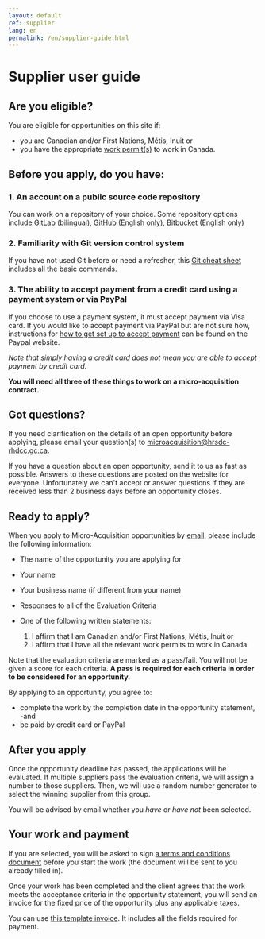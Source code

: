 ```yaml
---
layout: default
ref: supplier
lang: en
permalink: /en/supplier-guide.html
---
```

# Supplier user guide

## Are you eligible?

You are eligible for opportunities on this site if:

- you are Canadian and/or First Nations, Métis, Inuit or
- you have the appropriate [work permit(s)](https://www.canada.ca/en/immigration-refugees-citizenship/services/work-canada/permit.html) to work in Canada.

<h2>Before you apply, do you have:</h2>

### 1. An account on a public source code repository

You can work on a repository of your choice.
Some repository options include [GitLab](https://gitlab.com/) (bilingual), [GitHub](https://github.com.com/) (English only), [Bitbucket](https://bitbucket.org/) (English only)

### 2. Familiarity with Git version control system

If you have not used Git before or need a refresher, this [Git cheat sheet](https://training.github.com/downloads/github-git-cheat-sheet) includes all the basic commands.

### 3. The ability to accept payment from a credit card using a payment system or via PayPal

If you choose to use a payment system, it must accept payment via Visa card.
If you would like to accept payment via PayPal but are not sure how, instructions for [how to get set up to accept payment](https://www.paypal.com/ca/business/get-paid?kid=p42863580764&gclid=Cj0KCQiAyoeCBhCTARIsAOfpKxhGE1kaeCjl6C4w_xMLIHHGw-EWc9FgPpFUvZXgjFzH81ptH4MTBEgaAoYHEALw_wcB&gclsrc=aw.ds) can be found on the Paypal website.  

*Note that simply having a credit card does not mean you are able to accept payment by credit card.*

**You will need all three of these things to work on a micro-acquisition contract.**

## Got questions?

If you need clarification on the details of an open opportunity before applying, please email your question(s) to <a href="mailto:microacquisition@hrsdc-rhdcc.gc.ca">microacquisition@hrsdc-rhdcc.gc.ca</a>.

If you have a question about an open opportunity, send it to us as fast as possible. Answers to these questions are posted on the website for everyone. Unfortunately we can't accept or answer questions if they are received less than 2 business days before an opportunity closes.

## Ready to apply?

When you apply to Micro-Acquisition opportunities by <a href="mailto:microacquisition@hrsdc-rhdcc.gc.ca">email</a>, please include the following information:

- The name of the opportunity you are applying for
- Your name
- Your business name (if different from your name)
- Responses to all of the Evaluation Criteria
- One of the following written statements:

  1. I affirm that I am Canadian and/or First Nations, Métis, Inuit or
  2. I affirm that I have all the relevant work permits to work in Canada

Note that the evaluation criteria are marked as a pass/fail.
You will not be given a score for each criteria.
**A pass is required for each criteria in order to be considered for an opportunity.**

<div class="well">By applying to an opportunity, you agree to:

<ul><li>complete the work by the completion date in the opportunity statement, -and</li>
<li>be paid by credit card or PayPal </li></ul></div>

## After you apply

Once the opportunity deadline has passed, the applications will be evaluated.
If multiple suppliers pass the evaluation criteria, we will assign a number to those suppliers.
Then, we will use a random number generator to select the winning supplier from this group.

You will be advised by email whether you *have* or *have not* been selected.

## Your work and payment

If you are selected, you will be asked to sign [a terms and conditions document](terms.md) before you start the work (the document will be sent to you already filled in).

Once your work has been completed and the client agrees that the work meets the acceptance criteria in the opportunity statement, you will send an invoice for the fixed price of the opportunity plus any applicable taxes.

You can use [this template invoice](../../assets/invoice_template.odt). It includes all the fields required for payment.
